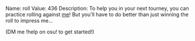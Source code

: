 Name: roll
Value: 436
Description: To help you in your next tourney, you can practice rolling against [me](https://osu.ppy.sh/users/15458667)! But you'll have to do better than just winning the roll to impress me...

(DM me !help on osu! to get started!)
